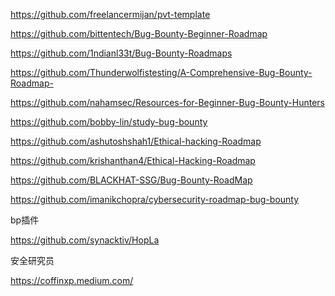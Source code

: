 https://github.com/freelancermijan/pvt-template

https://github.com/bittentech/Bug-Bounty-Beginner-Roadmap 

https://github.com/1ndianl33t/Bug-Bounty-Roadmaps 

https://github.com/Thunderwolfistesting/A-Comprehensive-Bug-Bounty-Roadmap- 

https://github.com/nahamsec/Resources-for-Beginner-Bug-Bounty-Hunters 

https://github.com/bobby-lin/study-bug-bounty 

https://github.com/ashutoshshah1/Ethical-hacking-Roadmap 

https://github.com/krishanthan4/Ethical-Hacking-Roadmap 

https://github.com/BLACKHAT-SSG/Bug-Bounty-RoadMap 

https://github.com/imanikchopra/cybersecurity-roadmap-bug-bounty





bp插件

https://github.com/synacktiv/HopLa

安全研究员

https://coffinxp.medium.com/



